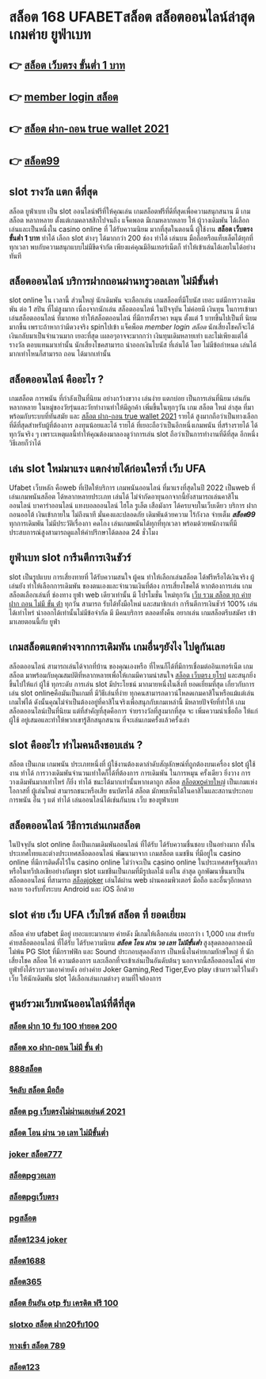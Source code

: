 # สล็อต 168 UFABETสล็อต   สล็อตออนไลน์ล่าสุด เกมค่าย ยูฟ่าเบท

## 👉 [สล็อต เว็บตรง ขั้นต่ำ 1 บาท](https://m.gamblerape.com/login?action=register)
## 👉 [member login สล็อต](https://m.gamblerape.com/login?action=register)
## 👉 [สล็อต ฝาก-ถอน true wallet 2021](https://www.gamblerape.com/)
## 👉 [สล็อต99](https://m.gamblerape.com/login?action=register)

##  slot  รางวัล แตก ดีที่สุด

สล็อต ยูฟ่าเบท   เป็น slot ออนไลน์ฟรีที่ให้คุณเล่น เกมสล็อตฟรีที่ดีที่สุดเพื่อความสนุกสนาน มี เกมสล็อต หลากหลาย ตั้งแต่เกมคลาสสิกไปจนถึง แจ็คพอต  มีเกมหลากหลาย ให้ ผู้วางเดิมพัน ได้เลือกเล่นและเป็นหนึ่งใน  casino online   ที่  ได้รับความนิยม มากที่สุดในตอนนี้  ผู้ใช้งาน **สล็อต เว็บตรง ขั้นต่ำ 1 บาท**    ทำได้ เลือก slot ต่างๆ ได้มากกว่า 200 ช่อง  ทำได้ เล่นบน มือถือหรือแท็บเล็ตได้ทุกที่ทุกเวลา พบกับความสนุกแบบไม่มีขีดจำกัด เพียงแค่คุณมีอินเทอร์เน็ตก็  ทำให้เข้าเล่นได้เลยในได้อย่างทันที  


## สล็อตออนไลน์   บริการฝากถอนผ่านทรูวอลเลท ไม่มีขั้นต่ำ 

 slot online ใน เวลานี้ ส่วนใหญ่ นักเดิมพัน จะเลือกเล่น  เกมสล็อตที่มีโบนัส เยอะ แต่มีการวางเดิมพัน ต่อ 1  สปิน  ที่ไม่สูงมาก เนื่องจากนักเล่น สล็อตออนไลน์ ในปัจจุบัน  ไม่ค่อยมี เงินทุน ในการเข้ามาเล่นสล็อตออนไลน์ ที่มากพอ ทำให้สล็อตออนไลน์ ที่มีการตั้งราคา หมุน  ตั้งแต่ 1 บาทขึ้นไปเป็นที่ นิยม มากขึ้น เพราะถ้าหากว่ามีดวงจริง  spinไปเข้า แจ็คพ็อต   *member login สล็อต* นักเสี่ยงโชคก็จะได้เงินกลับมาเป็นจำนวนมาก เยอะที่สุด  เผลอๆอาจจะมากกว่า  เงินทุนเดิมหลายเท่า และไม่เพียงแต่ได้รางวัล ตอบแทนมาเท่านั้น  นักเสี่ยงโชคสามารถ  นำออกเงินโบนัส ที่เล่นได้ โดย ไม่มีข้อกำหนด  เล่นได้มากเท่าไหนก็สามารถ ถอน ได้มากเท่านั้น


## สล็อตออนไลน์  คืออะไร ?

 เกมสล็อต  การพนัน ที่กำลังเป็นที่นิยม อย่างกว้างขวาง  เล่นง่าย  แตกบ่อย  เป็นการเล่นที่นิยม เล่นกัน หลากหลาย ในหมู่ของวัยรุ่นและวัยทำงานทำให้มีลูกค้า เพิ่มขึ้นในทุกๆวัน  เกม สล็อต ใหม่ ล่าสุด ที่มาพร้อมกับระบบที่ทันสมัย และ [สล็อต ฝาก-ถอน true wallet 2021](https://m.gamblerape.com/login?action=register) รายได้ สูงมากถือว่าเป็นทางเลือก ที่ดีที่สุดสำหรับผู้ที่ต้องการ ลงทุนน้อยและได้ รายได้ ที่เยอะถือว่าเป็นอีกหนึ่งเกมพนัน ที่สร้างรายได้ ได้ทุกวันจริง ๆ เพราะเหตุผลนี้ทำให้คุณต้องมาลองดูว่าการเล่น slot ถือว่าเป็นการทำงานที่ดีที่สุด อีกหนึ่งวิธีเลยก็ว่าได้


## เล่น slot ใหม่มาแรง แตกง่ายได้ก่อนใครที่  เว็บ UFA

 Ufabet เว็บหลัก คือweb ที่เปิดให้บริการ เกมพนันออนไลน์ ที่มาแรงที่สุดในปี 2022 เป็นweb ที่เล่นเกมพนันสล็อต ได้หลากหลายประเภท  เล่นได้ ไม่จำกัดอายุนอกจากนี้ยังสามารถเล่นคาสิโนออนไลน์ บาคาร่าออนไลน์ แทงบอลออนไลน์ ไฮโล รูเล็ต เสือมังกร ได้ครบจบในเว็บเดียว บริการ ฝากถอนออโต้  เงินเข้าภายใน  ไม่ถึงนาที มั่นคงและปลอดภัย เดิมพันด้วยความ ไร้กังวล จ่ายเต็ม ***สล็อต99*** ทุกการเดิมพัน ไม่มีประวัติเรื่องกา คดโกง  เล่นเกมพนันได้ทุกที่ทุกเวลา พร้อมด้วยพนักงานที่มีประสบการณ์สูงสามารถดูแลให้คำปรึกษาได้ตลอด 24 ชั่วโมง


## ยูฟ่าเบท  slot  การีนตีการเงินชัวร์

 slot เป็นรูปแบบ การเสี่ยงทายที่  ได้รับความสนใจ ผู้คน  ทำให้เลือกเล่นสล็อต ได้ฟรีหรือได้เงินจริง ผู้เล่นยัง  ทำให้เลือกการเดิมพัน ของตนเองและจำนวนเงินที่ต้อง การเสี่ยงโชคได้ หากต้องการเล่น เกมสล็อตเลือกเล่นที่ ช่องทาง  ยูฟ่า  web เดียวเท่านั้น มี โปรโมชั่น  ใหม่ทุกวัน [เว็บ รวม สล็อต ทุก ค่าย ฝาก ถอน ไม่มี ขั้น ต่ํา](https://m.gamblerape.com/login?action=login) ทุกวัน สามารถ รับได้ทั้งมือใหม่ และสมาชิกเก่า การีนตีการเงินชัวร์ 100% เล่นได้เท่าไหร่ นำออกได้เท่านั้นไม่มีข้อจำกัด มี มีคนบริการ ตลอดทั้งคืน  อยากเล่น เกมสล็อตรีบสมัคร เข้ามาเลยตอนนี้กับ  ยูฟ่า


##  เกมสล็อตแตกต่างจากการเดิมพัน  เกมอื่นๆยังไง ไปดูกันเลย

 สล็อตออนไลน์ สามารถเล่นได้จากที่บ้าน ของคุณเองหรือ ที่ไหนก็ได้ที่มีการเชื่อมต่ออินเทอร์เน็ต เกมสล็อต  มาพร้อมกับคุณสมบัติที่หลากหลายเพื่อให้เกมมีความน่าสนใจ [สล็อต เว็บตรง ยุโรป](https://m.gamblerape.com/login?action=register) และสนุกยิ่งขึ้นไปให้แก่ ผู้ใช้ ทุกระดับ การเล่น slot  มีประโยชน์  มากมายหนึ่งในสิ่งที่ ยอดเยี่ยมที่สุด เกี่ยวกับการเล่น slot onlineคือมันเป็นเกมที่ มีวิธีเล่นที่ง่าย  ทุกคนสามารถดาวน์โหลดเกมคาสิโนหรือแม้แต่เล่น เกมไพ่ได้ ดังนั้นคุณไม่จำเป็นต้องอยู่ที่คาสิโนจริงเพื่อสนุกกับเกมเหล่านี้ มีหลายปัจจัยที่ทำให้ เกมสล็อตออนไลน์เป็นที่นิยม แต่ที่สำคัญที่สุดคือการ จ่ายรางวัลที่สูงมากที่สุด จะ เพิ่มความน่าเชื่อถือ ให้แก่ ผู้ใช้ อยู่เสมอและทำให้พวกเขารู้สึกสนุกสนาน ที่จะเล่นเกมครั้งแล้วครั้งเล่า


##  slot  คืออะไร ทำไมคนถึงชอบเล่น ?

สล็อต เป็นเกม เกมพนัน ประเภทหนึ่งที่ ผู้ใช้งานต้องเดาลำดับสัญลักษณ์ที่ถูกต้องบนเครื่อง slot   ผู้ใช้งาน ทำได้   การวางเดิมพันจำนวนเท่าใดก็ได้ที่ต้องการ การเดิมพัน ในการหมุน ครั้งเดียว ยิ่งวาง  การวางเดิมพันมากเท่าไหร่ ก็ยิ่ง ทำได้ ชนะได้มากเท่านั้นหากเดาถูก สล็อต [สล็อตxoค่ายใหญ่](https://m.gamblerape.com/login?action=login) เป็นเกมแห่งโอกาสที่ ผู้เล่นใหม่ สามารถชนะหรือเสีย ธนบัตรได้ สล็อต มักพบเห็นได้ในคาสิโนและสถานประกอบ  การพนัน อื่น ๆ แต่ ทำได้ เล่นออนไลน์ได้เช่นกันบน เว็บ ของยูฟ่าเบท 


## สล็อตออนไลน์ วิธีการเล่นเกมสล็อต

ในปัจจุบัน  slot online ถือเป็นเกมเดิมพันออนไลน์  ที่ได้รับ ได้รับความชื่นชอบ เป็นอย่างมาก ทั้งในประเทศไทยและต่างประเทศสล็อตออนไลน์ พัฒนามาจาก  เกมสล็อต แมชชีน ที่มีอยู่ใน casino online   ที่มีการติดตั้งไว้ใน casino online   ไม่ว่าจะเป็น casino online   ในประเทศสหรัฐอเมริกา หรือในทวีปเอเชียอย่างกัมพูชา  slot  แมชชีนเป็นเกมที่มีรูปผลไม้ แต่ใน ล่าสุด ถูกพัฒนาขึ้นมาเป็น สล็อตออนไลน์  ที่สามารถ [สล็อตjoker](https://m.gamblerape.com/login?action=login) เล่นได้ผ่าน  web  ผ่านคอมพิวเตอร์  มือถือ และอื่นๆอีกหลากหลาย  รองรับทั้งระบบ Android และ iOS อีกด้วย

##   slot  ค่าย  เว็บ UFA เว็บไซต์  สล็อต ที่ ยอดเยี่ยม 

 สล็อต ค่าย  ufabet  มีอยู่ เยอะแยะมากมาย  ค่ายดัง มีเกมให้เลือกเล่น เยอะกว่า เ 1,000 เกม สำหรับค่ายสล็อตออนไลน์ ที่ได้รับ  ได้รับความนิยม ***สล็อต โอน ผ่าน วอ เลท ไม่มีขั้นต่ำ*** สูงสุดตลอดกาลคงมีไม่พ้น PG Slot ที่มีกราฟฟิก และ Sound ประกอบสุดอลังการ เป็นหนึ่งในค่ายเกมยักษ์ใหญ่ ที่ นักเสี่ยงโชค สล็อต ให้ ความต้องการ  และเลือกที่จะเข้าเล่นเป็นอันดับต้นๆ  นอกจากนี้สล็อตออนไลน์ ค่าย ยูฟ่ายังได้รวบรวมเอาค่ายดัง อย่างค่าย Joker Gaming,Red Tiger,Evo play เข้ามารวมไว้ในตัว เว็บ ให้นักเดิมพัน  slot  ได้เลือกเล่นเกมต่างๆ ตามที่ใจต้องการ  

## ศูนย์รวมเว็บพนันออนไลน์ที่ดีที่สุด

### [สล็อต ฝาก 10 รับ 100 ทำยอด 200](https://atom.io/themes/สมัครเว็บตรง%20คาสิโนออนไลน์1688%20อันดับ1%20ล่าสุด2022%20สล็อตjoker123%20บาคาร่า%20แทงบอลออนไลน์%20ครบทุกวงจรในที่เดียว)
### [สล็อต xo ฝาก-ถอน ไม่มี ขั้น ต่ํา](https://atom.io/themes/สมัครเว็บตรง%20คาสิโนออนไลน์อันดับ1%20ล่าสุด2022%20joker%20สล็อต777%20บาคาร่า%20แทงบอลออนไลน์)
### [888สล็อต](https://atom.io/themes/สมัครคาสิโนออนไลน์%20แบบฟรีๆ%20ล่าสุด2022%20สล็อต%20777%20เว็บตรง%20บาคาร่า%20เกมไพ่%20ยิงปลา%20หวย%20แทงบอลออนไลน์%20เล่นครบ%20จบที่เว็บเดียว)
### [จีคลับ สล็อต มือถือ](https://atom.io/themes/สมัคร%20คาสิโนออนไลน์เว็บตรง%20เชื่อถือได้%20joker%20สล็อต666%20ทดลองเล่นสล็อตทุกค่าย%20ใหม่ล่าสุด2022)
### [สล็อต pg เว็บตรงไม่ผ่านเอเย่นต์ 2021](https://atom.io/themes/สมัคร%20สล็อตออนไลน์%20เว็บตรง%20สล็อตpgเว็บตรง%20ทดลองเล่นสล็อตทุกค่าย%20ใหม่ล่าสุด2022)
### [สล็อต โอน ผ่าน วอ เลท ไม่มีขั้นต่ำ](https://atom.io/themes/สมัคร%20คาสิโนออนไลน์เว็บตรง%20pg%20สล็อต%20ทดลองเล่นสล็อตทุกค่าย%20ใหม่ล่าสุด2022)
### [joker สล็อต777](https://atom.io/themes/สมัครเว็บตรง%20คาสิโนออนไลน์อันดับ1%20ล่าสุด2022%20pg%20สล็อต%20บาคาร่า%20แทงบอลออนไลน์)
### [สล็อตpgวอเลท](https://atom.io/themes/สมัครคาสิโนออนไลน์%20แบบฟรีๆ%20ล่าสุด2022%20สล็อต%20เครดิต%20ฟรี%20100%20ไม่%20ต้อง%20แชร์2021ล่าสุด%20บาคาร่า%20เกมไพ่%20ยิงปลา%20แทงบอลออนไลน์%20หวย%20เล่นครบ%20จบที่เว็บเดียว)
### [สล็อตpgเว็บตรง](https://atom.io/themes/สมัครเว็บตรง%20คาสิโนออนไลน์1688%20อันดับ1%20ล่าสุด2022%20pgสล็อต%20บาคาร่า%20แทงบอลออนไลน์%20เล่นครบ%20จบที่เว็บเดียว)
### [pgสล็อต](https://atom.io/themes/สมัครเว็บตรง%20คาสิโนออนไลน์อันดับ1%20ล่าสุด2022%20สล็อต%20888%20บาคาร่า%20แทงบอลออนไลน์)
### [สล็อต1234 joker](https://atom.io/themes/สมัคร%20เว็บตรง%20คาสิโนออนไลน์%20true%20wallet%20สล็อต%20ฝาก10รับ100%20วอ%20เลท%20ทดลองเล่นสล็อตทุกค่าย%20ใหม่ล่าสุด2022)
### [สล็อต1688](https://atom.io/themes/สมัครคาสิโนออนไลน์%20แบบฟรีๆ%20ล่าสุด2022%20จีคลับ%20สล็อต%20มือถือ%20บาคาร่า%20แทงบอลออนไลน์%20หวย%20ยิงปลา%20เกมไพ่%20เล่นครบ%20จบที่เว็บเดียว)
### [สล็อต365](https://atom.io/themes/สมัครคาสิโนออนไลน์%20แบบฟรีๆ%20ล่าสุด2022%20ซุปเปอร์%20สล็อต%20บาคาร่า%20เกมไพ่%20แทงบอลออนไลน์%20หวย%20ยิงปลา%20เล่นครบ%20จบที่เว็บเดียว)
### [สล็อต ยืนยัน otp รับ เครดิต ฟรี 100](https://atom.io/themes/สมัคร%20คาสิโนออนไลน์เว็บตรง%20สล็อต%20pg%20ทดลองเล่นสล็อตทุกค่าย%20ใหม่ล่าสุด2022)
### [slotxo สล็อต ฝาก20รับ100](https://atom.io/themes/สมัคร%20คาสิโนออนไลน์เว็บตรง%20เชื่อถือได้%20สล็อต%2066%20ทดลองเล่นสล็อตทุกค่าย%20ใหม่ล่าสุด2022)
### [ทางเข้า สล็อต 789](https://atom.io/themes/สมัคร%20สล็อตออนไลน์%20เว็บตรง%20สล็อต365%20ทดลองเล่นสล็อตทุกค่าย%20ใหม่ล่าสุด2022)
### [สล็อต123](https://atom.io/themes/สมัครเว็บตรง%20คาสิโนออนไลน์1688%20อันดับ1%20ล่าสุด2022%201688สล็อต%20บาคาร่า%20แทงบอลออนไลน์%20หวย%20เล่นครบ%20จบที่เว็บเดียว)